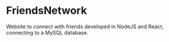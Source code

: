 # FriendsNetwork
Website to connect with friends developed in NodeJS and React, connecting to a MySQL database.
